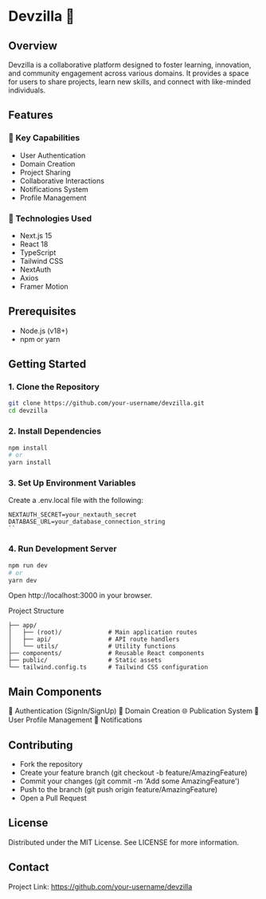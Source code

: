 # Devzilla 🚀

## Overview

Devzilla is a collaborative platform designed to foster learning, innovation, and community engagement across various domains. It provides a space for users to share projects, learn new skills, and connect with like-minded individuals.

## Features

### 🌟 Key Capabilities

- User Authentication
- Domain Creation
- Project Sharing
- Collaborative Interactions
- Notifications System
- Profile Management

### 🔧 Technologies Used

- Next.js 15
- React 18
- TypeScript
- Tailwind CSS
- NextAuth
- Axios
- Framer Motion

## Prerequisites

- Node.js (v18+)
- npm or yarn

## Getting Started

### 1. Clone the Repository

```bash
git clone https://github.com/your-username/devzilla.git
cd devzilla
```

### 2. Install Dependencies

```bash
npm install
# or
yarn install
```

### 3. Set Up Environment Variables

Create a .env.local file with the following:

```
NEXTAUTH_SECRET=your_nextauth_secret
DATABASE_URL=your_database_connection_string
``
```

### 4. Run Development Server

```bash
npm run dev
# or
yarn dev
```

Open http://localhost:3000 in your browser.

Project Structure

```
├── app/
│   ├── (root)/             # Main application routes
│   ├── api/                # API route handlers
│   └── utils/              # Utility functions
├── components/             # Reusable React components
├── public/                 # Static assets
└── tailwind.config.ts      # Tailwind CSS configuration
```

## Main Components

🔐 Authentication (SignIn/SignUp)
📝 Domain Creation
🌐 Publication System
👤 User Profile Management
🔔 Notifications

## Contributing

- Fork the repository
- Create your feature branch (git checkout -b feature/AmazingFeature)
- Commit your changes (git commit -m 'Add some AmazingFeature')
- Push to the branch (git push origin feature/AmazingFeature)
- Open a Pull Request

## License

Distributed under the MIT License. See LICENSE for more information.

## Contact

Project Link: https://github.com/your-username/devzilla
